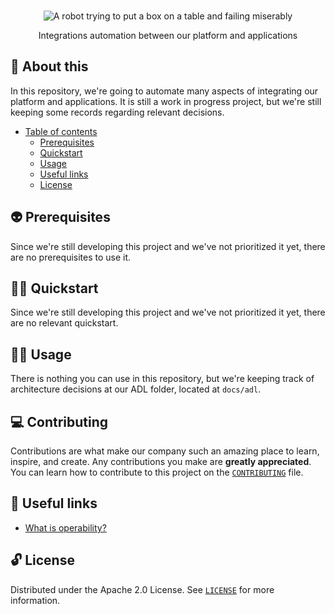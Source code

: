 <p align="center">
  <br>
   <img src="https://i.giphy.com/media/qYTn6z4fjSqXK/giphy.webp" alt="A robot trying to put a box on a table and failing miserably" title="Operability header's GIF" />
  <br>
</p>
<p align="center">
Integrations automation between our platform and applications 
</p>

## 📖 About this

In this repository, we're going to automate many aspects of integrating our platform and applications. It is still a work in progress project, but we're still keeping some records regarding relevant decisions.

* [Table of contents](#)
  * [Prerequisites](#-prerequisites)
  * [Quickstart](#-quickstart)
  * [Usage](#-usage)
  * [Useful links](#-useful-links)
  * [License](#-license)

## 👽 Prerequisites

Since we're still developing this project and we've not prioritized it yet, there are no prerequisites to use it.

## 🧙‍♂️ Quickstart

Since we're still developing this project and we've not prioritized it yet, there are no relevant quickstart.

## 👩‍🔬 Usage

There is nothing you can use in this repository, but we're keeping track of architecture decisions at our ADL folder, located at `docs/adl`.

## 💻 Contributing

Contributions are what make our company such an amazing place to learn, inspire, and create. Any contributions you make are **greatly appreciated**. You can learn how to contribute to this project on the [`CONTRIBUTING`](CONTRIBUTING.md) file.

## 🔗 Useful links

* [What is operability?](https://www.codemotion.com/magazine/dev-hub/devops-engineer/software-operability-a-devops-cornerstone/)

## 🔓 License

Distributed under the Apache 2.0 License. See [`LICENSE`](LICENSE) for more information.
